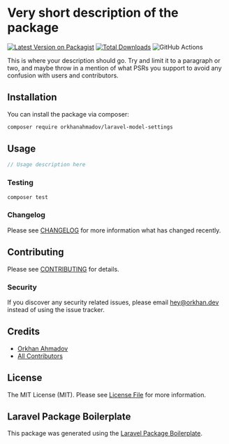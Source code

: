 # Very short description of the package

[![Latest Version on Packagist](https://img.shields.io/packagist/v/orkhanahmadov/laravel-model-settings.svg?style=flat-square)](https://packagist.org/packages/orkhanahmadov/laravel-model-settings)
[![Total Downloads](https://img.shields.io/packagist/dt/orkhanahmadov/laravel-model-settings.svg?style=flat-square)](https://packagist.org/packages/orkhanahmadov/laravel-model-settings)
![GitHub Actions](https://github.com/orkhanahmadov/laravel-model-settings/actions/workflows/main.yml/badge.svg)

This is where your description should go. Try and limit it to a paragraph or two, and maybe throw in a mention of what PSRs you support to avoid any confusion with users and contributors.

## Installation

You can install the package via composer:

```bash
composer require orkhanahmadov/laravel-model-settings
```

## Usage

```php
// Usage description here
```

### Testing

```bash
composer test
```

### Changelog

Please see [CHANGELOG](CHANGELOG.md) for more information what has changed recently.

## Contributing

Please see [CONTRIBUTING](CONTRIBUTING.md) for details.

### Security

If you discover any security related issues, please email hey@orkhan.dev instead of using the issue tracker.

## Credits

-   [Orkhan Ahmadov](https://github.com/orkhanahmadov)
-   [All Contributors](../../contributors)

## License

The MIT License (MIT). Please see [License File](LICENSE.md) for more information.

## Laravel Package Boilerplate

This package was generated using the [Laravel Package Boilerplate](https://laravelpackageboilerplate.com).
